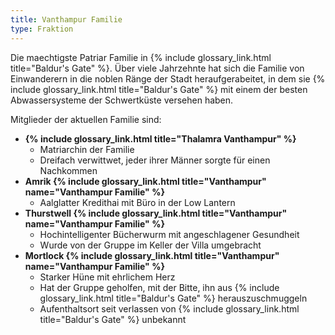 ```yaml
---
title: Vanthampur Familie
type: Fraktion
---
```


Die maechtigste Patriar Familie in {% include glossary_link.html title="Baldur's Gate" %}. Über viele Jahrzehnte hat
sich die Familie von Einwanderern in die noblen Ränge der Stadt
heraufgerabeitet, in dem sie {% include glossary_link.html title="Baldur's Gate" %} mit einem der besten
Abwassersysteme der Schwertküste versehen haben.

Mitglieder der aktuellen Familie sind:

- **{% include glossary_link.html title="Thalamra Vanthampur" %}**
  - Matriarchin der Familie
  - Dreifach verwittwet, jeder ihrer Männer sorgte für einen Nachkommen
- **Amrik {% include glossary_link.html title="Vanthampur" name="Vanthampur Familie" %}**
  - Aalglatter Kredithai mit Büro in der Low Lantern
- **Thurstwell {% include glossary_link.html title="Vanthampur" name="Vanthampur Familie" %}**
  - Hochintelligenter Bücherwurm mit angeschlagener Gesundheit
  - Wurde von der Gruppe im Keller der Villa umgebracht
- **Mortlock {% include glossary_link.html title="Vanthampur" name="Vanthampur Familie" %}**
  - Starker Hüne mit ehrlichem Herz
  - Hat der Gruppe geholfen, mit der Bitte, ihn aus {% include glossary_link.html title="Baldur's Gate" %} herauszuschmuggeln
  - Aufenthaltsort seit verlassen von {% include glossary_link.html title="Baldur's Gate" %} unbekannt
